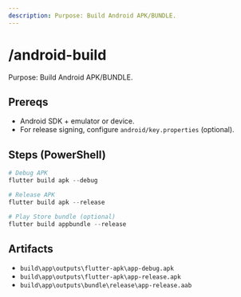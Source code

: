 ```yaml
---
description: Purpose: Build Android APK/BUNDLE.
---
```


# /android-build

Purpose: Build Android APK/BUNDLE.

## Prereqs
- Android SDK + emulator or device.
- For release signing, configure `android/key.properties` (optional).

## Steps (PowerShell)
```powershell
# Debug APK
flutter build apk --debug

# Release APK
flutter build apk --release

# Play Store bundle (optional)
flutter build appbundle --release
```

## Artifacts
- `build\app\outputs\flutter-apk\app-debug.apk`
- `build\app\outputs\flutter-apk\app-release.apk`
- `build\app\outputs\bundle\release\app-release.aab`
